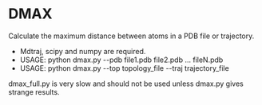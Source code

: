 # DMAX
Calculate the maximum distance between atoms in a PDB file or trajectory.

- Mdtraj, scipy and numpy are required. 
- USAGE: python dmax.py --pdb file1.pdb file2.pdb ... fileN.pdb 
- USAGE: python dmax.py --top topology_file --traj trajectory_file 

dmax_full.py is very slow and should not be used unless dmax.py gives strange results. 

